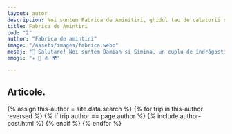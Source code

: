```yaml
---
layout: autor
description: Noi suntem Fabrica de Aminitiri, ghidul tau de calatorii si aventura.
title: Fabrica de Amintiri
cod: "2"
author: "Fabrica de amintiri"
image: "/assets/images/fabrica.webp"
mesaj: "👫 Salutare! Noi suntem Damian și Simina, un cuplu de îndrăgostiți, îndrăgostit de călătorii. 😜"
emoji: "✈ 🌄 ⛵ 🌍" 

---
```


## Articole<span class="text-megna">.</span>

<div class="row reviews-wrapper">
	<div id="outputReview" class="row">
	{% assign this-author = site.data.search %}
	{% for trip in this-author reversed %}
	{% if trip.author == page.author %}
		{% include author-post.html %}
	{% endif %}
	{% endfor %}
	</div>
</div>

